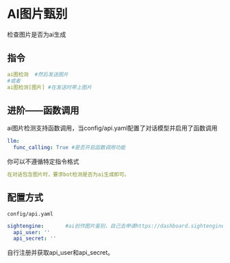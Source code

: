 # AI图片甄别
检查图片是否为ai生成
## 指令
```yaml
ai图检测  #然后发送图片
#或者
ai图检测[图片] #在发送时带上图片
```
## 进阶——函数调用
ai图片检测支持函数调用，当config/api.yaml配置了对话模型并启用了函数调用
```yaml
llm:
  func_calling: True #是否开启函数调用功能
```
你可以不遵循特定指令格式
```yaml
在对话包含图片时，要求bot检测是否为ai生成即可。
```
## 配置方式
`config/api.yaml`
```yaml
sightengine:       #ai创作图片鉴别，自己去申请https://dashboard.sightengine.com/api-credentials
  api_user: ''
  api_secret: ''
```
自行注册并获取api_user和api_secret。